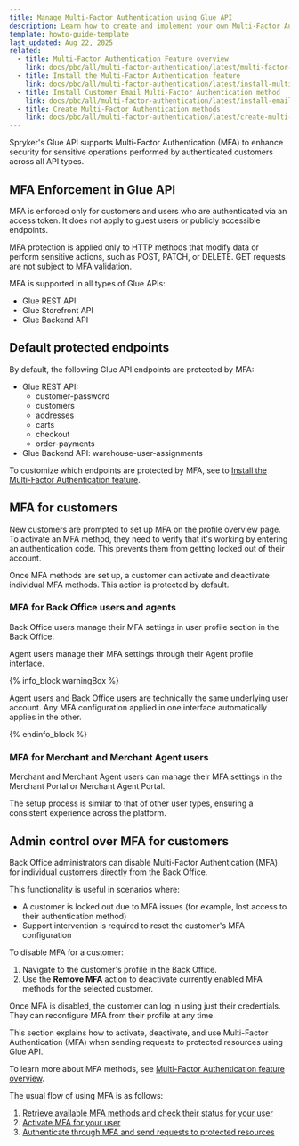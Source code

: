 ```yaml
---
title: Manage Multi-Factor Authentication using Glue API
description: Learn how to create and implement your own Multi-Factor Authentication method in Spryker.
template: howto-guide-template
last_updated: Aug 22, 2025
related:
  - title: Multi-Factor Authentication Feature overview
    link: docs/pbc/all/multi-factor-authentication/latest/multi-factor-authentication.html
  - title: Install the Multi-Factor Authentication feature
    link: docs/pbc/all/multi-factor-authentication/latest/install-multi-factor-authentication-feature.html
  - title: Install Customer Email Multi-Factor Authentication method
    link: docs/pbc/all/multi-factor-authentication/latest/install-email-multi-factor-authentication-method.html
  - title: Create Multi-Factor Authentication methods
    link: docs/pbc/all/multi-factor-authentication/latest/create-multi-factor-authentication-methods.html
---
```



Spryker's Glue API supports Multi-Factor Authentication (MFA) to enhance security for sensitive operations performed by authenticated customers across all API types.

## MFA Enforcement in Glue API

MFA is enforced only for customers and users who are authenticated via an access token. It does not apply to guest users or publicly accessible endpoints.

MFA protection is applied only to HTTP methods that modify data or perform sensitive actions, such as POST, PATCH, or DELETE. GET requests are not subject to MFA validation.

MFA is supported in all types of Glue APIs:
- Glue REST API
- Glue Storefront API
- Glue Backend API

## Default protected endpoints

By default, the following Glue API endpoints are protected by MFA:

- Glue REST API:
  - customer-password
  - customers
  - addresses
  - carts
  - checkout
  - order-payments
- Glue Backend API: warehouse-user-assignments

To customize which endpoints are protected by MFA, see to [Install the Multi-Factor Authentication feature](/docs/pbc/all/multi-factor-authentication/latest/install-multi-factor-authentication-feature#configure-protected-routes-and-forms-for-customers).

## MFA for customers

New customers are prompted to set up MFA on the profile overview page. To activate an MFA method, they need to verify that it's working by entering an authentication code. This prevents them from getting locked out of their account.

Once MFA methods are set up, a customer can activate and deactivate individual MFA methods. This action is protected by default.

### MFA for Back Office users and agents

Back Office users manage their MFA settings in user profile section in the Back Office.

Agent users manage their MFA settings through their Agent profile interface.

{% info_block warningBox %}

Agent users and Back Office users are technically the same underlying user account. Any MFA configuration applied in one interface automatically applies in the other.

{% endinfo_block %}

### MFA for Merchant and Merchant Agent users

Merchant and Merchant Agent users can manage their MFA settings in the Merchant Portal or Merchant Agent Portal.

The setup process is similar to that of other user types, ensuring a consistent experience across the platform.



## Admin control over MFA for customers

Back Office administrators can disable Multi-Factor Authentication (MFA) for individual customers directly from the Back Office.

This functionality is useful in scenarios where:
- A customer is locked out due to MFA issues (for example, lost access to their authentication method)
- Support intervention is required to reset the customer's MFA configuration

To disable MFA for a customer:
1. Navigate to the customer's profile in the Back Office.
2. Use the **Remove MFA** action to deactivate currently enabled MFA methods for the selected customer.

Once MFA is disabled, the customer can log in using just their credentials. They can reconfigure MFA from their profile at any time.







This section explains how to activate, deactivate, and use Multi-Factor Authentication (MFA) when sending requests to protected resources using Glue API.

To learn more about MFA methods, see [Multi-Factor Authentication feature overview](/docs/pbc/all/multi-factor-authentication/latest/multi-factor-authentication.html).


The usual flow of using MFA is as follows:

1. [Retrieve available MFA methods and check their status for your user](/docs/pbc/all/multi-factor-authentication/latest/manage-using-glue-api/glue-api-retrieve-mfa-methods.html)
2. [Activate MFA for your user](/docs/pbc/all/multi-factor-authentication/latest/manage-using-glue-api/glue-api-activate-and-deactivate-mfa.html)
3. [Authenticate through MFA and send requests to protected resources](/docs/pbc/all/multi-factor-authentication/latest/manage-using-glue-api/glue-api-authenticate-through-mfa.html)
